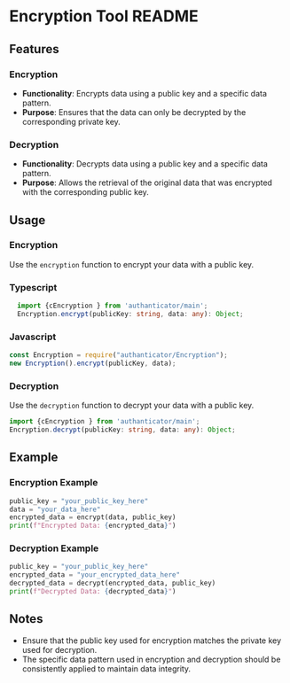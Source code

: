# Encryption Tool README

## Features

### Encryption

- **Functionality**: Encrypts data using a public key and a specific data pattern.
- **Purpose**: Ensures that the data can only be decrypted by the corresponding private key.

### Decryption

- **Functionality**: Decrypts data using a public key and a specific data pattern.
- **Purpose**: Allows the retrieval of the original data that was encrypted with the corresponding public key.

## Usage

### Encryption

Use the `encryption` function to encrypt your data with a public key.

### Typescript
```typescript
  import {cEncryption } from 'authanticator/main';
  Encryption.encrypt(publicKey: string, data: any): Object;
```

### Javascript
```javascript
const Encryption = require("authanticator/Encryption");
new Encryption().encrypt(publicKey, data);
```

### Decryption

Use the `decryption` function to decrypt your data with a public key.

```typescript
import {cEncryption } from 'authanticator/main';
Encryption.decrypt(publicKey: string, data: any): Object;
```

## Example

### Encryption Example

```python
public_key = "your_public_key_here"
data = "your_data_here"
encrypted_data = encrypt(data, public_key)
print(f"Encrypted Data: {encrypted_data}")
```

### Decryption Example

```python
public_key = "your_public_key_here"
encrypted_data = "your_encrypted_data_here"
decrypted_data = decrypt(encrypted_data, public_key)
print(f"Decrypted Data: {decrypted_data}")
```

## Notes

- Ensure that the public key used for encryption matches the private key used for decryption.
- The specific data pattern used in encryption and decryption should be consistently applied to maintain data integrity.

